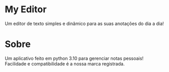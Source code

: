 # My Editor
Um editor de texto simples e dinâmico para as suas anotações do dia a dia!

# Sobre
Um aplicativo feito em python 3.10 para gerenciar notas pessoais!
Facilidade e compatibilidade é a nossa marca registrada.
